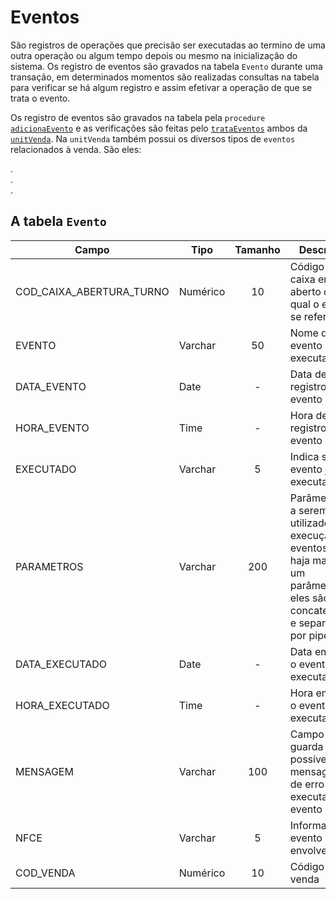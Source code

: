 # Eventos

São registros de operações que precisão ser executadas ao termino de uma outra operação ou algum tempo depois ou mesmo na inicialização do sistema. Os registro de eventos são gravados na tabela `Evento` durante uma transação, em determinados momentos são realizadas consultas na tabela para verificar se há algum registro e assim efetivar a operação de que se trata o evento.

Os registro de eventos são gravados na tabela pela `procedure` [`adicionaEvento`](../../units/unitVenda/#adicionaevento) e as verificações são feitas pelo [`trataEventos`](../../units/unitVenda/#trataeventos) ambos da [`unitVenda`](../../units/unitVenda). Na `unitVenda` também possui os diversos tipos de `eventos` relacionados à venda. São eles:

.  
.  
.  

## A tabela `Evento`


| Campo | Tipo | Tamanho |  Descrição |
| ----- | ---- | :-----: | --------- |
|COD_CAIXA_ABERTURA_TURNO | Numérico | 10 | Código do caixa em aberto do qual o evento se refere |
|EVENTO | Varchar | 50 | Nome do evento a ser executado |
|DATA_EVENTO | Date | - | Data de registro do evento |
|HORA_EVENTO | Time | - | Hora de registro do evento |
|EXECUTADO | Varchar | 5 | Indica se o evento já foi executado |
|PARAMETROS | Varchar | 200 | Parâmetro(s) a serem utilizados na execução do eventos. Caso haja mais de um parâmetro, eles são concatenados e separados por pipe ( '\|' ) |
|DATA_EXECUTADO | Date | - | Data em que o evento foi executado |
|HORA_EXECUTADO | Time | - |Hora em que o evento foi executado |
|MENSAGEM | Varchar | 100 | Campo que guarda as possíveis mensagens de erro ao executar o evento|
|NFCE | Varchar | 5 | Informa se o evento envolve NFCe |
|COD_VENDA | Numérico | 10 | Código da venda |


